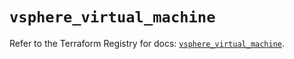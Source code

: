 # `vsphere_virtual_machine`

Refer to the Terraform Registry for docs: [`vsphere_virtual_machine`](https://registry.terraform.io/providers/hashicorp/vsphere/2.11.0/docs/resources/virtual_machine).
